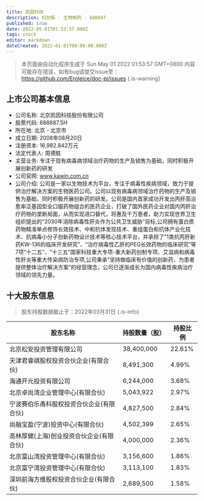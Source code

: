 ```yaml
---
title: 凯因科技
description: 科创板 - 生物制药 - 688687
published: true
date: 2022-05-01T01:53:57.000Z
tags: stock
editor: markdown
dateCreated: 2022-01-01T00:00:00.000Z
---
```


> 本页面由自动化程序生成于 Sun May 01 2022 01:53:57 GMT+0800
> 内容可能存在错误，如有bug请提交issue至：https://github.com/Eroleice/doc-pi/issues
{.is-warning}

## 上市公司基本信息
- 公司名称: 北京凯因科技股份有限公司
- 股票代码: 688687.SH
- 所在地: 北京 - 北京市
- 成立日期: 2008年08月20日
- 注册资本: 16,982.842万元
- 法定代表人: 周德胜
- 主营业务: 专注于现有病毒病领域治疗药物的生产及销售为基础，同时积极开展创新药的研发
- 公司官网: www.kawin.com.cn
- 公司介绍: 公司是一家以生物技术为平台，专注于病毒性疾病领域，致力于提供治疗解决方案的生物医药公司。公司以现有病毒病领域治疗药物的生产及销售为基础，同时积极开展创新药的研发。公司是国内首家成功开发出丙肝高治愈率泛基因型全口服药物组合的医药企业，打破了国外医药企业对国内丙肝治疗药物的垄断局面，从而实现进口替代，将惠及千万患者，助力实现世界卫生组织提出的“2030年消除病毒性肝炎作为公共卫生威胁”目标,公司拥有蛋白质药物精准单点修饰长效技术、中和抗体发现技术、重组蛋白和抗体产业化技术、抗病毒小分子创新药物设计技术等核心技术平台，并承担了“1类抗丙肝新药KW-136的临床开发研究”、“治疗病毒性乙肝的PEG长效药物的临床研究”等7项“十二五”、“十三五”国家科技重大专项-重大新药创制专项、艾滋病和病毒性肝炎等重大传染病防治专项,公司秉承“坚持做临床有价值的创新药，为患者提供整体治疗解决方案”的经营理念，公司已逐渐成长为国内病毒性疾病治疗领域的领先力量。


## 十大股东信息
> 股东持股数据截止于：2022年03月31日
{.is-info}

| 股东名称 | 持股数量（股） | 持股比例 |
| --- | --- | --- |
| 北京松安投资管理有限公司 | 38,400,000 | 22.61% |
| 天津君睿祺股权投资合伙企业(有限合伙) | 8,491,300 | 4.99% |
| 海通开元投资有限公司 | 6,244,000 | 3.68% |
| 北京卓尚湾企业管理中心(有限合伙) | 5,043,922 | 2.97% |
| 宁波赛伯乐甬科股权投资合伙企业(有限合伙) | 4,827,500 | 2.84% |
| 尚融宝盈(宁波)投资中心(有限合伙) | 4,502,399 | 2.65% |
| 高林厚健(上海)创业投资合伙企业(有限合伙) | 4,000,000 | 2.36% |
| 北京富山湾投资管理中心(有限合伙) | 3,156,600 | 1.86% |
| 北京富宁湾投资管理中心(有限合伙) | 3,113,100 | 1.83% |
| 深圳前海方维股权投资合伙企业(有限合伙) | 2,689,500 | 1.58% |




